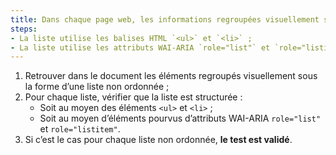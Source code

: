 ```yaml
---
title: Dans chaque page web, les informations regroupées visuellement sous forme de [liste](#listes) non ordonnée vérifient-elles une de ces conditions ?
steps:
- La liste utilise les balises HTML `<ul>` et `<li>` ;
- La liste utilise les attributs WAI-ARIA `role="list"` et `role="listitem"`.
---
```


1. Retrouver dans le document les éléments regroupés visuellement sous la forme d’une liste non ordonnée ;
2. Pour chaque liste, vérifier que la liste est structurée :
      * Soit au moyen des éléments `<ul>` et `<li>` ;
      * Soit au moyen d’éléments pourvus d’attributs WAI-ARIA `role="list"` et `role="listitem"`.
3. Si c’est le cas pour chaque liste non ordonnée, **le test est validé**.
